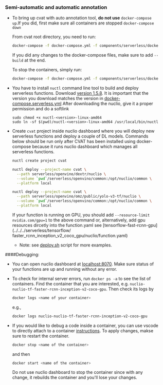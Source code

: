 
### Semi-automatic and automatic annotation

- To bring up cvat with auto annotation tool, **do not use** `docker-compose up`.If you did, first make sure all containers are stopped `docker-compose down`


  From cvat root directory, you need to run:
  ```bash
  docker-compose -f docker-compose.yml -f components/serverless/docker-compose.serverless.yml up -d
  ```
  If you did any changes to the docker-compose files, make sure to add `--build` at the end.

  To stop the containers, simply run:

  ```bash
  docker-compose -f docker-compose.yml -f components/serverless/docker-compose.serverless.yml down
  ```


- You have to install `nuctl` command line tool to build and deploy serverless
  functions. Download [version 1.5.8](https://github.com/nuclio/nuclio/releases).
  It is important that the version you download matches the version in
  [docker-compose.serverless.yml](/components/serverless/docker-compose.serverless.yml)
  After downloading the nuclio, give it a proper permission and do a softlink
  ```
  sudo chmod +x nuctl-<version>-linux-amd64
  sudo ln -sf $(pwd)/nuctl-<version>-linux-amd64 /usr/local/bin/nuctl
  ```

- Create `cvat` project inside nuclio dashboard where you will deploy new
  serverless functions and deploy a couple of DL models. Commands below should
  be run only after CVAT has been installed using docker-compose because it
  runs nuclio dashboard which manages all serverless functions.

  ```bash
  nuctl create project cvat
  ```

  ```bash
  nuctl deploy --project-name cvat \
    --path serverless/openvino/dextr/nuclio \
    --volume `pwd`/serverless/openvino/common:/opt/nuclio/common \
    --platform local
  ```

  ```bash
  nuctl deploy --project-name cvat \
    --path serverless/openvino/omz/public/yolo-v3-tf/nuclio \
    --volume `pwd`/serverless/openvino/common:/opt/nuclio/common \
    --platform local
  ```


  If your function is running on GPU, you should add `--resource-limit nvidia.com/gpu=1` to the above command or, alternatively, add gpu resources dircetly into the function.yaml see [tensorflow-fast-rcnn-gpu](../../../serverless/tensorflow/
  faster_rcnn_inception_v2_coco_gpu/nuclio/function.yaml)

    - Note: see [deploy.sh](/serverless/deploy.sh) script for more examples.

####Debugging:

- You can open nuclio dashboard at [localhost:8070](http://localhost:8070). Make sure status of your functions are up and running without any error.


- To check for internal server errors, run `docker ps -a` to see the list of containers. Find the container that you are interested, e.g. `nuclio-nuclio-tf-faster-rcnn-inception-v2-coco-gpu`. Then check its logs by

  ```bash
  docker logs <name of your container>
  ```
  e.g.,

  ```bash
  docker logs nuclio-nuclio-tf-faster-rcnn-inception-v2-coco-gpu
  ```


- If you would like to debug a code inside a container, you can use vscode to directly attach to a container [instructions](https://code.visualstudio.com/docs/remote/attach-container). To apply changes, makse sure to restart the container.
  ```bash
  docker stop <name of the container>
  ```
  and then
  ```bash
  docker start <name of the container>
  ```
  Do not use nuclio dashboard to stop the container since with any change, it rebuilds the container and you'll lose your changes.
